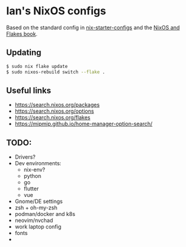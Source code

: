 # Ian's NixOS configs

Based on the standard config in [nix-starter-configs](https://github.com/Misterio77/nix-starter-configs) and the [NixOS and Flakes book](https://nixos-and-flakes.thiscute.world/).

## Updating

```bash
$ sudo nix flake update
$ sudo nixos-rebuild switch --flake .
```

## Useful links

- https://search.nixos.org/packages
- https://search.nixos.org/options
- https://search.nixos.org/flakes
- https://mipmip.github.io/home-manager-option-search/

## TODO:

- Drivers?
- Dev environments:
  - nix-env?
  - python
  - go
  - flutter
  - vue
- Gnome/DE settings
- zsh + oh-my-zsh
- podman/docker and k8s
- neovim/nvchad
- work laptop config
- fonts
-
